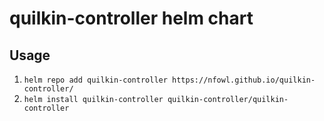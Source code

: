 # quilkin-controller helm chart

## Usage

1. `helm repo add quilkin-controller https://nfowl.github.io/quilkin-controller/`
2. `helm install quilkin-controller quilkin-controller/quilkin-controller`
